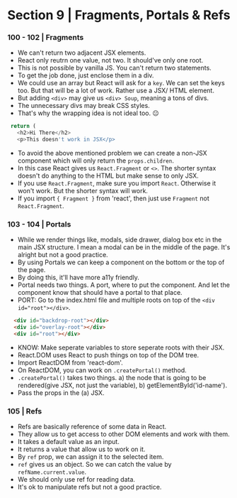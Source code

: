 # Section 9 | Fragments, Portals & Refs

### 100 - 102 | Fragments

* We can't return two adjacent JSX elements.
* React only reutrn one value, not two. It should've only one root.
* This is not possible by vanilla JS. You can't return two statements.
* To get the job done, just enclose them in a div.
* We could use an array but React will ask for a `key`. We can set the keys too. But that will be a lot of work. Rather use a JSX/ HTML element.
* But adding `<div>` may give us `<div> Soup`, meaning a tons of divs. 
* The unnecessary divs may break CSS styles.
* That's why the wrapping idea is not ideal too. 😐️


```js
 return (
   <h2>Hi There</h2>
   <p>This doesn't work in JSX</p>
```

* To avoid the above mentioned problem we can create a non-JSX component which will only return the `props.children`. 
* In this case React gives us `React.Fragment` or `<>`. The shorter syntax doesn't do anything to the HTML but make sense to only JSX.
* If you use `React.Fragment`, make sure you import `React`. Otherwise it won't work. But the shorter syntax will work.
* If you import `{ Fragment }` from 'react', then just use `Fragment` not `React.Fragment`.


### 103 - 104 | Portals

* While we render things like, modals, side drawer, dialog box etc in the main JSX structure. I mean a modal can be in the middle of the page. It's alright but not a good practice. 
* By using Portals we can keep a component on the bottom or the top of the page. 
* By doing this, it'll have more a11y friendly.
* Portal needs two things. A port, where to put the component. And let the component know that should have a portal to that place.
* PORT: Go to the index.html file and multiple roots on top of the `<div id="root"></div>`.

```html
  <div id="backdrop-root"></div>
  <div id="overlay-root"></div>  
  <div id="root"></div>
```

* KNOW: Make seperate variables to store seperate roots with their JSX.
* React.DOM uses React to push things on top of the DOM tree.
* Import ReactDOM from 'react-dom'.
* On ReactDOM, you can work on `.createPortal()` method.
* `.createPortal()` takes two things. a) the node that is going to be rendered(give JSX, not just the variable), b) getElementById('id-name').
* Pass the props in the (a) JSX. 


### 105 | Refs

* Refs are basically reference of some data in React.
* They allow us to get access to other DOM elements and work with them.
* It takes a default value as an input.
* It returns a value that allow us to work on it.
* By `ref` prop, we can assign it to the selected item.
* `ref` gives us an object. So we can catch the value by `refName.current.value`. 
* We should only use ref for reading data.
* It's ok to manipulate refs but not a good practice.




